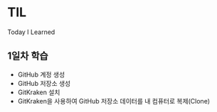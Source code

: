 # TIL
Today I Learned

## 1일차 학습

- GitHub 계정 생성
- GitHub 저장소 생성
- GitKraken 설치
- GitKraken을 사용하여 GitHub 저장소 데이터를 내 컴퓨터로 복제(Clone)